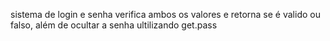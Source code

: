 sistema de login e senha 
verifica ambos os valores e retorna se é valido ou falso, além de ocultar a senha ultilizando get.pass
